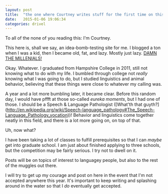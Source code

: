 ```yaml
---
layout: post
title:  "the one where Courtney writes stuff for the first time on this site"
date:   2015-01-06 19:06:34
categories: drivel
---
```


To all of the none of you reading this: I'm Courtney.

This here is, shall we say, an idea-bomb-testing site for me. I blogged a ton when I was a kid, then I became old, fat, and lazy. Mostly just lazy. [DAMN THE MILLENIALS!](http://www.slate.com/articles/technology/future_tense/2014/12/you_don_t_hate_millennials_you_hate_21st_century_technology.html)

Okay. Whatever. I graduated from Hampshire College in 2011, still not knowing what to do with my life. I bumbled through college not *really* knowing what I was going to do, but I studied linguistics and animal behavior, believing that these things were close to whatever my calling was.

A year and a lot more bumbling later, it became clear. Before this random day, I would have pffft at those so-called *eureka moments*, but I had one of those. I should be a Speech & Language Pathologist ([What'th that guyth?] (http://en.wikipedia.org/wiki/Speech-language_pathology#The_Speech-Language_Pathology_vocation))! Behavior and linguistics come together neatly in this field, and there is a lot more going on, on top of that.

Uh, now what?

I have been taking a lot of classes to fulfill prerequisites so that I can *maybe* get into graduate school. I am just about finished applying to three schools, but the competition may be fairly serious. I try not to dwell on it.

Posts will be on topics of interest to languagey people, but also to the rest of the muggles out there.

I will try to get up my courage and post on here in the event that I'm not accepted anywhere this year. It's important to keep writing and splashing around in the water so that I *do* eventually get accepted.





